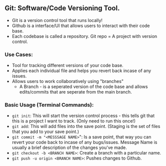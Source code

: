 ## Git: Software/Code Versioning Tool. 

- Git is a version control tool that runs locally!
- Github is a interface/UI that allows users to interact with their code base. 
- Each codebase is called a repository. Git repo = A project with version control. 

### Use Cases: 
- Tool for tracking different versions of your code base. 
- Applies each individual file and helps you revert back incase of any issues. 
- Allows users to work collaboratively using "branches" 
    - A Branch - is a seperated version of the code base and allows edits/commits that are seperate from the main branch. 

### Basic Usage (Terminal Commands): 
- `git init`: This will start the version control process - this tells git that this is a project I want to track. (Only need to run this once!) 
- `git add`: This will add files into the save point. (Staging is the set of files that you add to your save point.)
- `git commit -m "<MESSSAGE NAME>`": Is a save point, that way you can revert your code back to incase of any bugs/issues. Message Name is usually a brief description of the changes you've made. 
- `git checkout -b <BRANCH NAME>`: Create a branch with a particular name. 
- `git push -u origin <BRANCH NAME>`: Pushes changes to Github. 